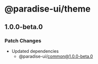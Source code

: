 # @paradise-ui/theme

## 1.0.0-beta.0

### Patch Changes

- Updated dependencies
  - @paradise-ui/common@1.0.0-beta.0
